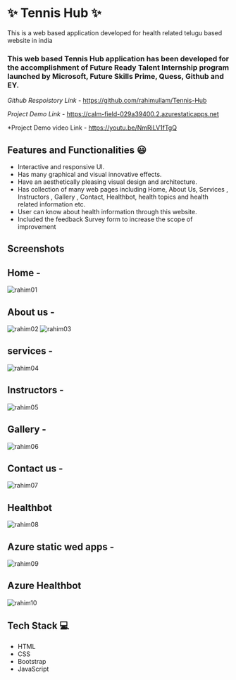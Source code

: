 # ✨ Tennis Hub ✨

This is a web based application developed for health related telugu based website in india

### This web based Tennis Hub  application has been developed for the accomplishment of Future Ready Talent Internship program launched by Microsoft, Future Skills Prime, Quess, Github and EY.

*Github Respoistory Link* - https://github.com/rahimullam/Tennis-Hub

*Project Demo Link* - https://calm-field-029a39400.2.azurestaticapps.net

*Project Demo video Link - https://youtu.be/NmRiLV1fTgQ 

## Features and Functionalities 😃

- Interactive and responsive UI.
- Has many graphical and visual innovative effects.
- Have an aesthetically pleasing visual design and architecture.
- Has collection of many web pages including Home, About Us, Services , Instructors , Gallery , Contact, Healthbot, health topics and health related information etc.
- User can know about health information through this website.
- Included the feedback Survey form to increase the scope of improvement 

## Screenshots

## Home - 
![rahim01](https://user-images.githubusercontent.com/118255124/208901949-184e6a08-22f7-4021-ad52-b2f0174b10a0.png)


## About us - 
![rahim02](https://user-images.githubusercontent.com/118255124/208902031-738030cc-3d8c-42cd-8b26-57bdc21974ea.png)
![rahim03](https://user-images.githubusercontent.com/118255124/208902063-8bd0354d-cfe8-4151-8939-4134fb373206.png)

## services - 
![rahim04](https://user-images.githubusercontent.com/118255124/208902402-cad8cd02-303f-4bd7-872d-c429110b892a.png)


## Instructors - 
![rahim05](https://user-images.githubusercontent.com/118255124/208902138-b16118c9-ed81-4a56-b094-2c3f148e7114.png)

## Gallery - 
![rahim06](https://user-images.githubusercontent.com/118255124/208902189-fc72400c-e6a1-4210-a0aa-855bea206343.png)


## Contact us - 
![rahim07](https://user-images.githubusercontent.com/118255124/208902217-18373b18-1b97-4408-a374-5839e5db535d.png)


## Healthbot
![rahim08](https://user-images.githubusercontent.com/118255124/208902255-09fb8514-ad08-4431-8106-50348653a1af.png)


## Azure static wed apps - 
![rahim09](https://user-images.githubusercontent.com/118255124/208904001-301a68df-9c53-48c7-9c44-8c9294609855.png)


## Azure Healthbot
![rahim10](https://user-images.githubusercontent.com/118255124/208904062-07ac5d83-3847-4bc2-8f26-e9e860962467.png)


## Tech Stack 💻
- HTML
- CSS
- Bootstrap
- JavaScript
